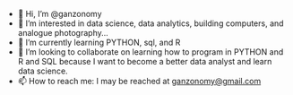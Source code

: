- 👋 Hi, I’m @ganzonomy
- 👀 I’m interested in data science, data analytics, building computers, and analogue photography...
- 🌱 I’m currently learning PYTHON, sql, and R
- 💞️ I’m looking to collaborate on learning how to program in PYTHON and R and SQL because I want to become a better data analyst and learn data science.
- 📫 How to reach me:  I may be reached at ganzonomy@gmail.com

<!---
ganzonomy/ganzonomy is a ✨ special ✨ repository because its `README.md` (this file) appears on your GitHub profile.
You can click the Preview link to take a look at your changes.
--->
